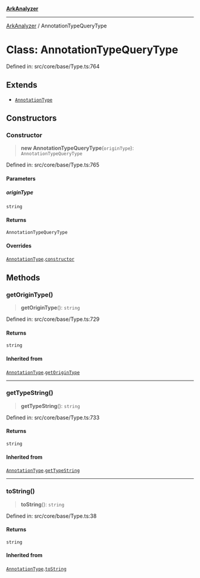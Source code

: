 [**ArkAnalyzer**](../README.md)

***

[ArkAnalyzer](../globals.md) / AnnotationTypeQueryType

# Class: AnnotationTypeQueryType

Defined in: src/core/base/Type.ts:764

## Extends

- [`AnnotationType`](AnnotationType.md)

## Constructors

### Constructor

> **new AnnotationTypeQueryType**(`originType`): `AnnotationTypeQueryType`

Defined in: src/core/base/Type.ts:765

#### Parameters

##### originType

`string`

#### Returns

`AnnotationTypeQueryType`

#### Overrides

[`AnnotationType`](AnnotationType.md).[`constructor`](AnnotationType.md#constructor)

## Methods

### getOriginType()

> **getOriginType**(): `string`

Defined in: src/core/base/Type.ts:729

#### Returns

`string`

#### Inherited from

[`AnnotationType`](AnnotationType.md).[`getOriginType`](AnnotationType.md#getorigintype)

***

### getTypeString()

> **getTypeString**(): `string`

Defined in: src/core/base/Type.ts:733

#### Returns

`string`

#### Inherited from

[`AnnotationType`](AnnotationType.md).[`getTypeString`](AnnotationType.md#gettypestring)

***

### toString()

> **toString**(): `string`

Defined in: src/core/base/Type.ts:38

#### Returns

`string`

#### Inherited from

[`AnnotationType`](AnnotationType.md).[`toString`](AnnotationType.md#tostring)
